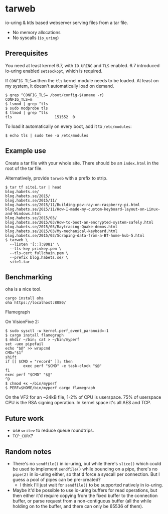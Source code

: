 # tarweb

io-uring & ktls based webserver serving files from a tar file.

* No memory allocations
* No syscalls (`io_uring`)

## Prerequisites

You need at least kernel 6.7, with `IO_URING` and `TLS` enabled. 6.7 introduced
io-uring enabled `setsockopt`, which is required.

If `CONFIG_TLS=m` then the `tls` kernel module needs to be loaded. At least on
my system, it doesn't automatically load on demand.

```
$ grep ^CONFIG_TLS= /boot/config-$(uname -r)
CONFIG_TLS=m
$ lsmod | grep ^tls
$ sudo modprobe tls
$ tlmod | grep ^tls
tls                   151552  0
```

To load it automatically on every boot, add it to `/etc/modules`:

```
$ echo tls | sudo tee -a /etc/modules
```

## Example use

Create a tar file with your whole site. There should be an `index.html` in the
root of the tar file.

Alternatively, provide `tarweb` with a prefix to strip.

```
$ tar tf site1.tar | head
blog.habets.se/
blog.habets.se/2015/
blog.habets.se/2015/11/
blog.habets.se/2015/11/Building-pov-ray-on-raspberry-pi.html
blog.habets.se/2015/11/How-I-made-my-custom-keyboard-layout-on-Linux-and-Windows.html
blog.habets.se/2015/03/
blog.habets.se/2015/03/How-to-boot-an-encrypted-system-safely.html
blog.habets.se/2015/03/Raytracing-Quake-demos.html
blog.habets.se/2015/03/My-mechanical-keyboard.html
blog.habets.se/2015/03/Scraping-data-from-a-BT-home-hub-5.html
$ tarweb \
  --listen '[::]:8081' \
  --tls-key privkey.pem \
  --tls-cert fullchain.pem \
  --prefix blog.habets.se/ \
  site1.tar
```

## Benchmarking

oha is a nice tool.

```
cargo install oha
oha https://localhost:8080/
```

Flamegraph

On VisionFive 2:

```
$ sudo sysctl -w kernel.perf_event_paranoid=-1
$ cargo install flamegraph
$ mkdir ~/bin; cat > ~/bin/myperf
set -ueo pipefail
echo "$@" >> wrapcmd
CMD="$1"
shift
if [[ $CMD = "record" ]]; then
        exec perf "$CMD" -e task-clock "$@"
fi
exec perf "$CMD" "$@"
^D
$ chmod +x ~/bin/myperf
$ PERF=$HOME/bin/myperf cargo flamegraph
```

On the VF2 for an ~24kB file, 1-2% of CPU is userspace. 75% of userspace CPU is
the RSA signing operation.
In kernel space it's all AES and TCP.

## Future work

* use `writev` to reduce queue roundtrips.
* `TCP_CORK`?

## Random notes

* There's no `sendfile()` in io-uring, but while there's `slice()` which could
  be used to implement `sendfile()` while bouncing on a pipe, there's no
  `pipe(2)` in io-uring either, so that'd force a syscall per connection. But I
  guess a pool of pipes can be pre-created?
  * I think I'll just wait for `sendfile()` to be supported natively in
    io-uring.
* Maybe it'd be possible to use io-uring buffers for read operations, but then
  either it'd require copying from the fixed buffer to the connection buffer, or
  parse request from a non-contiguous buffer (all the while holding on to the
  buffer, and there can only be 65536 of them).
